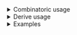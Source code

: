 <details>
<summary style="display: list-item;">Combinatoric usage</summary>

```no_run
# use bpaf::*;
fn try_to_get_version() -> Result<usize, &'static str> {
    Ok(42)
}

#[derive(Debug, Clone)]
# #[allow(dead_code)]
pub struct Options {
    version: usize,
}

pub fn options() -> OptionParser<Options> {
    let version = long("version")
        .argument("VERS")
        .fallback_with(try_to_get_version);
    construct!(Options { version }).to_options()
}
```

</details>
<details>
<summary style="display: list-item;">Derive usage</summary>

```no_run
# use bpaf::*;
fn try_to_get_version() -> Result<usize, &'static str> {
    Ok(42)
}

#[derive(Debug, Clone, Bpaf)]
#[bpaf(options)]
# #[allow(dead_code)]
pub struct Options {
    #[bpaf(argument("VERS"), fallback_with(try_to_get_version))]
    version: usize,
}
```

</details>
<details>
<summary style="display: list-item;">Examples</summary>


Allows you to specify a default value used when argument is not specified
```console
% app 
Options { version: 42 }
```

If value is present - fallback value is ignored
```console
% app --version 10
Options { version: 10 }
```

Parsing errors are preserved and preserved to user
```console
% app --version ten
Couldn't parse "ten": invalid digit found in string
```

bpaf encases parsers with fallback value in usage with []
```console
% app --help
Usage: [--version VERS]

Available options:
        --version <VERS>
    -h, --help            Prints help information
```

</details>

